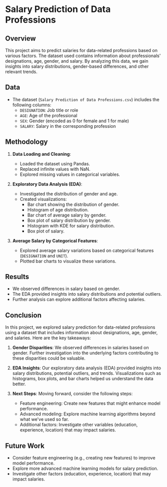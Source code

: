 
# Salary Prediction of Data Professions

## Overview

This project aims to predict salaries for data-related professions based on various factors. The dataset used contains information about professionals' designations, age, gender, and salary. By analyzing this data, we gain insights into salary distributions, gender-based differences, and other relevant trends.

## Data

- The dataset (`Salary Prediction of Data Professions.csv`) includes the following columns:
    - `DESIGNATION`: Job title or role
    - `AGE`: Age of the professional
    - `SEX`: Gender (encoded as 0 for female and 1 for male)
    - `SALARY`: Salary in the corresponding profession

## Methodology

1. **Data Loading and Cleaning**:
    - Loaded the dataset using Pandas.
    - Replaced infinite values with NaN.
    - Explored missing values in categorical variables.

2. **Exploratory Data Analysis (EDA)**:
    - Investigated the distribution of gender and age.
    - Created visualizations:
        - Bar chart showing the distribution of gender.
        - Histogram of age distribution.
        - Bar chart of average salary by gender.
        - Box plot of salary distribution by gender.
        - Histogram with KDE for salary distribution.
        - Box plot of salary.

3. **Average Salary by Categorical Features**:
    - Explored average salary variations based on categorical features (`DESIGNATION` and `UNIT`).
    - Plotted bar charts to visualize these variations.

## Results

- We observed differences in salary based on gender.
- The EDA provided insights into salary distributions and potential outliers.
- Further analysis can explore additional factors affecting salaries.


## Conclusion

In this project, we explored salary prediction for data-related professions using a dataset that includes information about designations, age, gender, and salaries. Here are the key takeaways:

1. **Gender Disparities**: We observed differences in salaries based on gender. Further investigation into the underlying factors contributing to these disparities could be valuable.

2. **EDA Insights**: Our exploratory data analysis (EDA) provided insights into salary distributions, potential outliers, and trends. Visualizations such as histograms, box plots, and bar charts helped us understand the data better.

3. **Next Steps**: Moving forward, consider the following steps:
   - Feature engineering: Create new features that might enhance model performance.
   - Advanced modeling: Explore machine learning algorithms beyond what we've used so far.
   - Additional factors: Investigate other variables (education, experience, location) that may impact salaries.


## Future Work

- Consider feature engineering (e.g., creating new features) to improve model performance.
- Explore more advanced machine learning models for salary prediction.
- Investigate other factors (education, experience, location) that may impact salaries.

